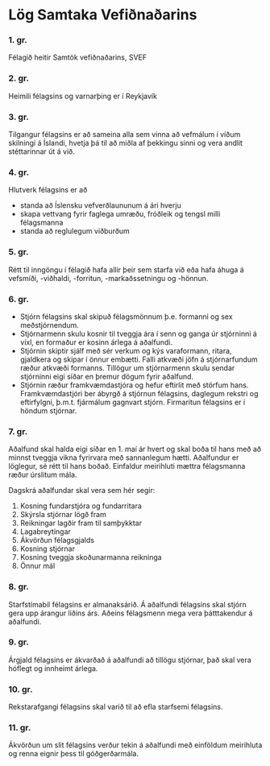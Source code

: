 # Lög Samtaka Vefiðnaðarins

### 1. gr.
Félagið heitir Samtök vefiðnaðarins, SVEF

### 2. gr.
Heimili félagsins og varnarþing er í Reykjavík

### 3. gr.
Tilgangur félagsins er að sameina alla sem vinna að vefmálum í víðum skilningi á Íslandi, hvetja þá til að miðla af þekkingu sinni og vera andlit stéttarinnar út á við.

### 4. gr.
Hlutverk félagsins er að
- standa að Íslensku vefverðlaununum á ári hverju
- skapa vettvang fyrir faglega umræðu, fróðleik og tengsl milli félagsmanna
- standa að reglulegum viðburðum

### 5. gr.
Rétt til inngöngu í félagið hafa allir þeir sem starfa við eða hafa áhuga á vefsmíði, -viðhaldi, -forritun, -markaðssetningu og -hönnun.

### 6. gr.
- Stjórn félagsins skal skipuð félagsmönnum þ.e. formanni og sex meðstjórnendum.
- Stjórnarmenn skulu kosnir til tveggja ára í senn og ganga úr stjórninni á víxl, en formaður er kosinn árlega á aðalfundi.
- Stjórnin skiptir sjálf með sér verkum og kýs varaformann, ritara, gjaldkera og skipar í önnur embætti. Falli atkvæði jöfn á stjórnarfundum ræður atkvæði formanns. Tillögur um stjórnarmenn skulu sendar stjórninni eigi síðar en þremur dögum fyrir aðalfund.
- Stjórnin ræður framkvæmdastjóra og hefur eftirlit með störfum hans. Framkvæmdastjóri ber ábyrgð á stjórnun félagsins, daglegum rekstri og eftirfylgni, þ.m.t. fjármálum gagnvart stjórn. Firmaritun félagsins er í höndum stjórnar.

### 7. gr.
Aðalfund skal halda eigi síðar en 1. maí ár hvert og skal boða til hans með að minnst tveggja vikna fyrirvara með sannanlegum hætti. Aðalfundur er löglegur, sé rétt til hans boðað. Einfaldur meirihluti mættra félagsmanna ræður úrslitum mála.

Dagskrá aðalfundar skal vera sem hér segir:
  1.  Kosning fundarstjóra og fundarritara
  2.  Skýrsla stjórnar lögð fram
  3.  Reikningar lagðir fram til samþykktar
  4.  Lagabreytingar
  5.  Ákvörðun félagsgjalds
  6.  Kosning stjórnar
  7.  Kosning tveggja skoðunarmanna reikninga
  8.  Önnur mál

### 8. gr.
Starfstímabil félagsins er almanaksárið. Á aðalfundi félagsins skal stjórn gera upp árangur liðins árs. Aðeins félagsmenn mega vera þátttakendur á aðalfundi.

### 9. gr.
Árgjald félagsins er ákvarðað á aðalfundi að tillögu stjórnar, það skal vera hóflegt og innheimt árlega.

### 10. gr.
Rekstarafgangi félagsins skal varið til að efla starfsemi félagsins.

### 11. gr.
Ákvörðun um slit félagsins verður tekin á aðalfundi með einföldum meirihluta og renna eignir þess til góðgerðarmála.

